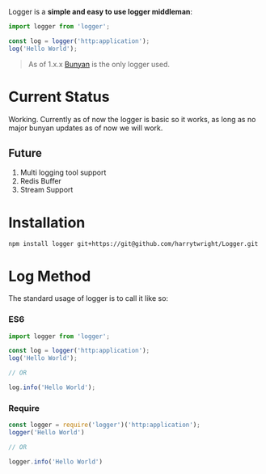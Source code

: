 Logger is a **simple and easy to use logger middleman**:

```javascript
import logger from 'logger';

const log = logger('http:application');
log('Hello World');
```

> As of 1.x.x [Bunyan](https://github.com/trentm/node-bunyan) is the only logger used.

# Current Status

Working. Currently as of now the logger is basic so it works, as long as no major bunyan updates as of now we will work.

## Future

1) Multi logging tool support
2) Redis Buffer
3) Stream Support

# Installation

```
npm install logger git+https://git@github.com/harrytwright/Logger.git
```

# Log Method

The standard usage of logger is to call it like so:

### ES6

```javascript
import logger from 'logger';

const log = logger('http:application');
log('Hello World');

// OR

log.info('Hello World');
```

### Require

```javascript
const logger = require('logger')('http:application');
logger('Hello World')

// OR

logger.info('Hello World')
```
